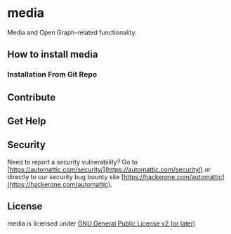 # media

Media and Open Graph-related functionality.

## How to install media

### Installation From Git Repo

## Contribute

## Get Help

## Security

Need to report a security vulnerability? Go to [https://automattic.com/security/](https://automattic.com/security/) or directly to our security bug bounty site [https://hackerone.com/automattic](https://hackerone.com/automattic).

## License

media is licensed under [GNU General Public License v2 (or later)](./LICENSE.txt)

